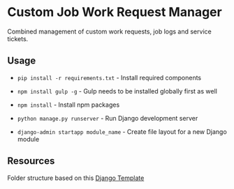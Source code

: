 # **Cu**stom **Jo**b Work Request Manager

Combined management of custom work requests, job logs and service tickets.

## Usage

* `pip install -r requirements.txt` - Install required components
* `npm install gulp -g` - Gulp needs to be installed globally first as well
* `npm install` - Install npm packages

* `python manage.py runserver` - Run Django development server

* `django-admin startapp module_name` - Create file layout for a new Django module

## Resources
Folder structure based on this [Django Template](https://bitbucket.org/AaronPresley/django-project-template)
